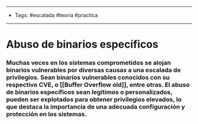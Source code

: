 ----
- Tags: #escalada #teoria #practica 
----

# Abuso de binarios específicos 

### Muchas veces en los sistemas comprometidos se alojan binarios vulnerables por diversas causas a una escalada de privilegios. Sean binarios vulnerables conocidos con su respectivo CVE, o [[Buffer Overflow old]], entre otras. El abuso de binarios específicos sean legítimos o personalizados, pueden ser explotados para obtener privilegios elevados, lo que destaca la importancia de una adecuada configuración y protección en los sistemas. 
